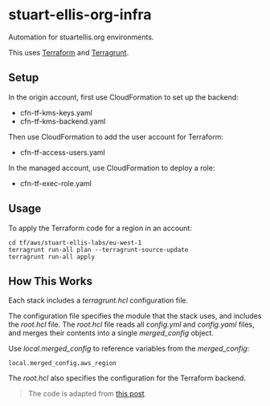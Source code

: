 # stuart-ellis-org-infra

Automation for stuartellis.org environments.

This uses [Terraform](https://www.terraform.io/) and [Terragrunt](https://terragrunt.gruntwork.io).

## Setup

In the origin account, first use CloudFormation to set up the backend:

- cfn-tf-kms-keys.yaml
- cfn-tf-kms-backend.yaml

Then use CloudFormation to add the user account for Terraform:

- cfn-tf-access-users.yaml

In the managed account, use CloudFormation to deploy a role:

- cfn-tf-exec-role.yaml

## Usage

To apply the Terraform code for a region in an account:

    cd tf/aws/stuart-ellis-labs/eu-west-1
    terragrunt run-all plan --terragrunt-source-update
    terragrunt run-all apply 

## How This Works

Each stack includes a *terragrunt.hcl* configuration file.

The configuration file specifies the module that the stack uses, and includes the *root.hcl* file. The *root.hcl* file reads all *config.yml* and *config.yaml* files, and merges their contents into a single *merged_config* object.

Use *local.merged_config* to reference variables from the *merged_config*:

    local.merged_config.aws_region

The *root.hcl* also specifies the configuration for the Terraform backend.

> The code is adapted from [this post](https://thirstydeveloper.io/2021/01/17/part-1-organizing-terragrunt.html).
